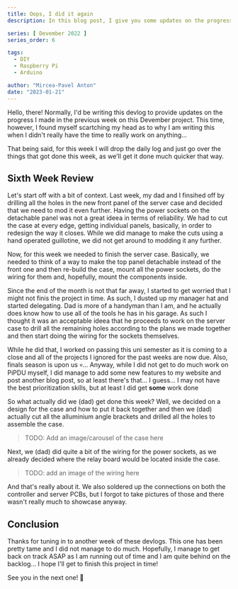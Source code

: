 ```yaml
---
title: Oops, I did it again
description: In this blog post, I give you some updates on the progress I made in the sixth week of my Devember 2022 Project.

series: [ Devember 2022 ]
series_order: 6

tags:
  - DIY
  - Raspberry Pi
  - Arduino

author: "Mircea-Pavel Anton"
date: "2023-01-21"
---
```


Hello, there! Normally, I'd be writing this devlog to provide updates on the progress I made in the previous week on this Devember project. This time, however, I found myself scartching my head as to why I am writing this when I didn't really have the time to really work on anything...

That being said, for this week I will drop the daily log and just go over the things that got done this week, as we'll get it done much quicker that way.

## Sixth Week Review

Let's start off with a bit of context. Last week, my dad and I finsihed off by drilling all the holes in the new front panel of the server case and decided that we need to mod it even further. Having the power sockets on the detachable panel was not a great ideea in terms of reliability. We had to cut the case at every edge, getting individual panels, basically, in order to redesign the way it closes. While we did manage to make the cuts using a hand operated guillotine, we did not get around to modding it any further.

Now, for this week we needed to finish the server case. Basically, we needed to think of a way to make the top panel detachable instead of the front one and then re-build the case, mount all the power sockets, do the wiring for them and, hopefully, mount the components inside.

Since the end of the month is not that far away, I started to get worried that I might not finis the project in time. As such, I dusted up my manager hat and started delegating. Dad is more of a handyman than I am, and he actually does know how to use all of the tools he has in his garage. As such I thought it was an acceptable ideea that he proceeds to work on the server case to drill all the remaining holes according to the plans we made together and then start doing the wiring for the sockets themselves.

While he did that, I worked on passing this uni semester as it is coming to a close and all of the projects I ignored for the past weeks are now due. Also, finals season is upon us 💀... Anyway, while I did not get to do much work on PiPDU myself, I did manage to add some new features to my website and post another blog post, so at least there's that... I guess... I may not have the best prioritization skills, but at least I did get **some** work done

So what actually did we (dad) get done this week? Well, we decided on a design for the case and how to put it back together and then we (dad) actually cut all the alluminium angle brackets and drilled all the holes to assemble the case.

> TODO: Add an image/carousel of the case here

Next, we (dad) did quite a bit of the wiring for the power sockets, as we already decided where the relay board would be located inside the case.

> TODO: add an image of the wiring here

And that's really about it. We also soldered up the connections on both the controller and server PCBs, but I forgot to take pictures of those and there wasn't really much to showcase anyway.

## Conclusion

Thanks for tuning in to another week of these devlogs. This one has been pretty tame and I did not manage to do much. Hopefully, I manage to get back on track ASAP as I am running out of time and I am quite behind on the backlog... I hope I'll get to finish this project in time!

See you in the next one! 👋
